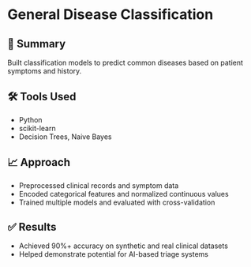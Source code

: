 # General Disease Classification

## 📌 Summary
Built classification models to predict common diseases based on patient symptoms and history.

## 🛠 Tools Used
- Python
- scikit-learn
- Decision Trees, Naive Bayes

## 📈 Approach
- Preprocessed clinical records and symptom data
- Encoded categorical features and normalized continuous values
- Trained multiple models and evaluated with cross-validation

## ✅ Results
- Achieved 90%+ accuracy on synthetic and real clinical datasets
- Helped demonstrate potential for AI-based triage systems
